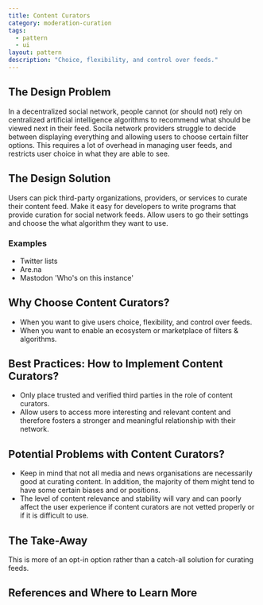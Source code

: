 ```yaml
---
title: Content Curators
category: moderation-curation
tags:
  - pattern
  - ui
layout: pattern
description: "Choice, flexibility, and control over feeds."
---
```


## The Design Problem

In a decentralized social network, people cannot (or should not) rely on
centralized artificial intelligence algorithms to recommend what should be viewed next in
their feed. Socila network providers struggle to decide between displaying
everything and allowing users to choose certain
filter options. This requires a lot of overhead in managing user feeds, and
restricts user choice in what they are able to see.

## The Design Solution

Users can pick third-party organizations, providers, or services to curate
their content feed. Make it easy for developers to write programs that provide
curation for social network feeds. Allow users to go their settings and choose
the what algorithm they want to use.

### Examples

- Twitter lists
- Are.na
- Mastodon 'Who's on this instance'

## Why Choose Content Curators?

- When you want to give users choice, flexibility, and control over feeds.
- When you want to enable an ecosystem or marketplace of filters & algorithms.

## Best Practices: How to Implement Content Curators?

- Only place trusted and verified third parties in the role of content curators.
- Allow users to access more interesting and relevant content and therefore
  fosters a stronger and meaningful relationship with their network.

## Potential Problems with Content Curators?

- Keep in mind that not all media and news organisations are necessarily good
  at curating content. In addition, the majority of them might tend to have
  some certain biases and or positions.
- The level of content relevance and stability will vary and can poorly affect
  the user experience if content curators are not vetted properly or if it is difficult to use.

## The Take-Away

This is more of an opt-in option rather than a catch-all solution for curating feeds.

## References and Where to Learn More
